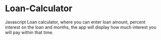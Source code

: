 # Loan-Calculator
Javascript Loan calculator, where you can enter loan amount, percent interest on the loan and months, the app will display how much interest you will pay within that time.
